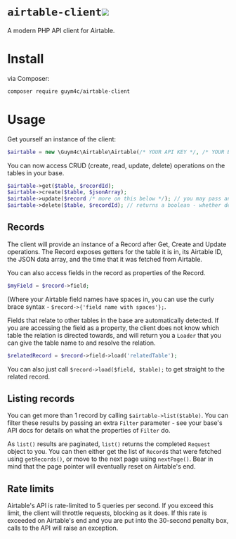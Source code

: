 # `airtable-client`![](https://img.shields.io/packagist/dt/guym4c/airtable-client.svg) 

A modern PHP API client for Airtable.

# Install
via Composer:
```bash
composer require guym4c/airtable-client
```

# Usage
Get yourself an instance of the client:
```php
$airtable = new \Guym4c\Airtable\Airtable(/* YOUR API KEY */, /* YOUR BASE ID */);
```

You can now access CRUD (create, read, update, delete) operations on the tables in your base.
```php
$airtable->get($table, $recordId);
$airtable->create($table, $jsonArray);
$airtable->update($record /* more on this below */); // you may pass an additional boolean as TRUE for a destructive update
$airtable->delete($table, $recordId); // returns a boolean - whether deletion was successful
```

## Records
The client will provide an instance of a Record after Get, Create and Update operations. The Record exposes getters for the table it is in, its Airtable ID, the JSON data array, and the time that it was fetched from Airtable.

You can also access fields in the record as properties of the Record.
```php
$myField = $record->field;
```
(Where your Airtable field names have spaces in, you can use the curly brace syntax - `$record->{'field name with spaces'};`.

Fields that relate to other tables in the base are automatically detected. If you are accessing the field as a property, the client does not know which table the relation is directed towards, and will return you a `Loader` that you can give the table name to and resolve the relation. 
```php
$relatedRecord = $record->field->load('relatedTable');
```
You can also just call `$record->load($field, $table);` to get straight to the related record.

## Listing records
You can get more than 1 record by calling `$airtable->list($table)`. You can filter these results by passing an extra `Filter` parameter - see your base's API docs for details on what the properties of `Filter` do.

As `list()` results are paginated, `list()` returns the completed `Request` object to you. You can then either get the list of `Record`s that were fetched using `getRecords()`, or move to the next page using `nextPage()`. Bear in mind that the page pointer will eventually reset on Airtable's end.

## Rate limits
Airtable's API is rate-limited to 5 queries per second. If you exceed this limit, the client will throttle requests, blocking as it does. If this rate is exceeded on Airtable's end and you are put into the 30-second penalty box, calls to the API will raise an exception.



